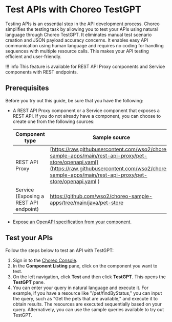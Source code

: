 # Test APIs with Choreo TestGPT

Testing APIs is an essential step in the API development process. Choreo simplifies the testing task by allowing you to test your APIs using natural language through Choreo TestGPT. It eliminates manual test scenario creation and JSON payload accuracy concerns. It enables easy API communication using human language and requires no coding for handling sequences with multiple resource calls. This makes your API testing efficient and user-friendly.


!!! info
    This feature is available for REST API Proxy components and Service components with REST endpoints.

## Prerequisites

Before you try out this guide, be sure that you have the following:
  
- A REST API Proxy component or a Service component that exposes a REST API. 
If you do not already have a component, you can choose to create one from the following sources:

    | Component type |Sample source                                       | Reference documentation      |
    |----------------|----------------------------------------------------|------------------------------|
    | REST API Proxy| [https://raw.githubusercontent.com/wso2/choreo-sample-apps/main/rest-api-proxy/pet-store/openapi.yaml](https://raw.githubusercontent.com/wso2/choreo-sample-apps/main/rest-api-proxy/pet-store/openapi.yaml ) | [Develop a REST API Proxy ](../develop-components/develop-a-rest-api-proxy.md) | 
    | Service (Exposing a REST API endpoint)| [https://github.com/wso2/choreo-sample-apps/tree/main/java/pet-store ](https://github.com/wso2/choreo-sample-apps/tree/main/java/pet-store ) |[Develop a REST API](../develop-components/develop-services/develop-a-rest-api.md) |

- [Expose an OpenAPI specification from your component](https://wso2.com/choreo/docs/develop-components/configure-endpoints/#learn-the-endpointsyaml-file).

## Test your APIs

Follow the steps below to test an API with TestGPT: 

1. Sign in to the [Choreo Console](https://console.choreo.dev/).
2. In the **Component Listing** pane, click on the component you want to test.
3. On the left navigation, click **Test** and then click **TestGPT**. This opens the **TestGPT** pane.
4. You can enter your query in natural language and execute it. For example, if you have a resource like "/pet/findByStatus," you can input the query, such as "Get the pets that are available," and execute it to obtain results. The resources are executed sequentially based on your query. Alternatively, you can use the sample queries available to try out TestGPT. 



